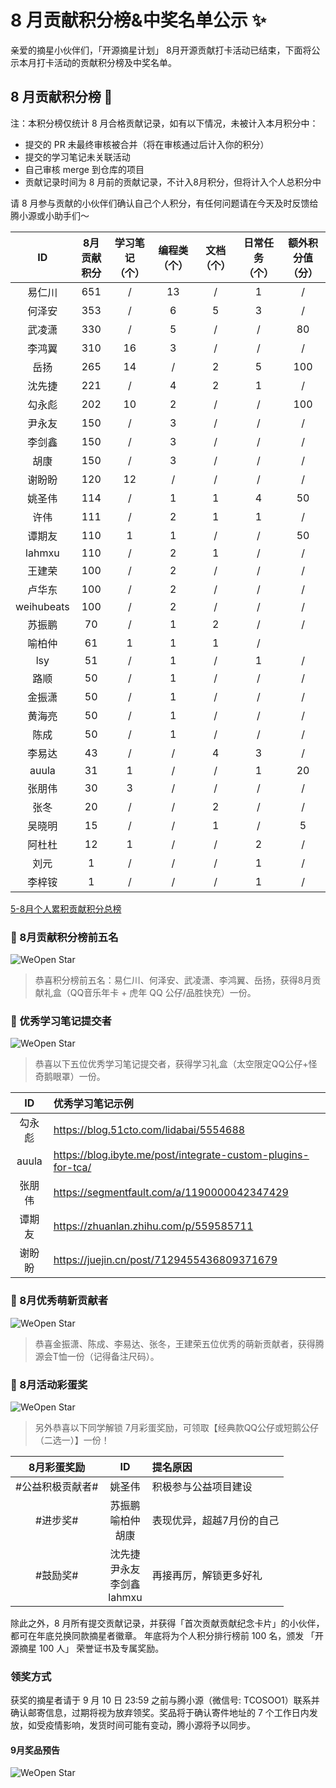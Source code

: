 # 8 月贡献积分榜&中奖名单公示 ✨

亲爱的摘星小伙伴们，「开源摘星计划」 8月开源贡献打卡活动已结束，下面将公示本月打卡活动的贡献积分榜及中奖名单。

## 8 月贡献积分榜 🌟 
注：本积分榜仅统计 8 月合格贡献记录，如有以下情况，未被计入本月积分中：
* 提交的 PR 未最终审核被合并（将在审核通过后计入你的积分）
* 提交的学习笔记未关联活动
* 自己审核 merge 到仓库的项目
* 贡献记录时间为 8 月前的贡献记录，不计入8月积分，但将计入个人总积分中

请 8 月参与贡献的小伙伴们确认自己个人积分，有任何问题请在今天及时反馈给腾小源或小助手们～

|ID|8月贡献积分|学习笔记（个）|编程类（个）|文档（个）|日常任务（个）|额外积分值（分）|
|:-:|:-:|:-:|:-:|:-:|:-:|:-:|
|易仁川|651|/|13|/|1|/|
|何泽安|353|/|6|5|3|/|
|武凌潇|330|/|5|/|/|80|
|李鸿翼|310|16|3|/|/|/|			
|岳扬|265|14|/|2|5|100|
|沈先捷|221|/|4|2|1|/|
|勾永彪|202|10|2|/|/|100|
|尹永友|150|/|3|/|/|/|
|李剑鑫|150|/|3|/|/|/|
|胡康|150|/|3|/|/|/|
|谢盼盼|120|12|/|/|/|/|
|姚圣伟|114|/|1|1|4|50|
|许伟|111|/|2|1|1|/|
|谭期友|110|1|1|/|/|50|
|lahmxu|110|/|2|1|/|/|	
|王建荣|100|/|2|/|/|/|
|卢华东|100|/|2|/|/|/|
|weihubeats|100|/|2|/|/|/|
|苏振鹏|70|/|1|2|/|/|
|喻柏仲|61|1|1|1|/|
|lsy|51|/|1|/|1|/|
|路顺|50|/|1|/|/|/|
|金振潇|50|/|1|/|/|/|
|黄海亮|50|/|1|/|/|/|
|陈成|50|/|1|/|/|/|
|李易达|43|/|/|4|3|/|
|auula|31|1|/|/|1|20|
|张朋伟|30|3|/|/|/|/|
|张冬|20|/|/|2|/|/|
|吴晓明|15|/|/|1|/|5|
|阿杜杜|12|1|/|/|2|/|	
|刘元|1|/|/|/|1|/|
|李梓铵|1|/|/|/|1|/|
	
[5-8月个人累积贡献积分总榜](https://docs.qq.com/sheet/DSnRrR2dYZ1F6Qkh5?tab=2dk1b2)

### 🎁 8月贡献积分榜前五名

![WeOpen Star](../assets/imgs/image-Aug1.png)

> 恭喜积分榜前五名：易仁川、何泽安、武凌潇、李鸿翼、岳扬，获得8月贡献礼盒（QQ音乐年卡 + 虎年 QQ 公仔/品胜快充）一份。

### 🎁 优秀学习笔记提交者

![WeOpen Star](../assets/imgs/image-Aug2.png)

> 恭喜以下五位优秀学习笔记提交者，获得学习礼盒（太空限定QQ公仔+怪奇鹅眼罩）一份。

|ID|优秀学习笔记示例|
|:-:|:-|
|勾永彪|https://blog.51cto.com/lidabai/5554688|
|auula|https://blog.ibyte.me/post/integrate-custom-plugins-for-tca/|
|张朋伟|https://segmentfault.com/a/1190000042347429|
|谭期友|https://zhuanlan.zhihu.com/p/559585711|
|谢盼盼|https://juejin.cn/post/7129455436809371679|

### 🎁  8月优秀萌新贡献者

![WeOpen Star](../assets/imgs/image-Aug3.png)

> 恭喜金振潇、陈成、李易达、张冬，王建荣五位优秀的萌新贡献者，获得腾源会T恤一份（记得备注尺码）。

### 🎁  8月活动彩蛋奖

![WeOpen Star](../assets/imgs/image-Aug4.png)

> 另外恭喜以下同学解锁 7月彩蛋奖励，可领取【经典款QQ公仔或短鹅公仔（二选一）】一份！

|8月彩蛋奖励|ID|提名原因|
|:-:|:-:|:-|
|#公益积极贡献者#|姚圣伟|积极参与公益项目建设|
|#进步奖#|苏振鹏<br/>喻柏仲<br/>胡康<br/>|表现优异，超越7月份的自己|
|#鼓励奖#|沈先捷<br/>尹永友<br/>李剑鑫<br/>lahmxu|再接再厉，解锁更多好礼|

除此之外，8 月所有提交贡献记录，并获得「首次贡献贡献纪念卡片」的小伙伴，都可在年底兑换同款摘星者徽章。
年底将为个人积分排行榜前 100 名，颁发 「开源摘星 100 人」 荣誉证书及专属奖励。


### 领奖方式
获奖的摘星者请于 9 月 10 日 23:59 之前与腾小源（微信号: TCOSOO1）联系并确认邮寄信息，过期将视为放弃领奖。奖品将于确认寄件地址的 7 个工作日内发放，如受疫情影响，发货时间可能有变动，腾小源将予以同步。

#### 9月奖品预告

![WeOpen Star](../assets/imgs/image-Aug5.png)
